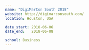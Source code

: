 ```yaml
---
name: "DigiMarCon South 2018"
website: http://digimarconsouth.com/
location: Houston, USA

date_start: 2018-06-06
date_end:   2018-06-08

school: Business
---
```

